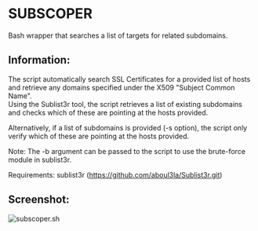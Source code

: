 # SUBSCOPER
Bash wrapper that searches a list of targets for related subdomains.

Information:
---------------
The script automatically search SSL Certificates for a provided list of hosts and retrieve any domains specified under the X509 "Subject Common Name".  
Using the Sublist3r tool, the script retrieves a list of existing subdomains and checks which of these are pointing at the hosts provided.   
  
Alternatively, if a list of subdomains is provided (-s option), the script only verify which of these are pointing at the hosts provided.  
  
Note: The -b argument can be passed to the script to use the brute-force module in sublist3r.

Requirements: sublist3r (https://github.com/aboul3la/Sublist3r.git)

Screenshot:
--------------------
![subscoper.sh](https://user-images.githubusercontent.com/44804367/100872575-eade2600-3499-11eb-807d-49669dfa2b7d.PNG)
